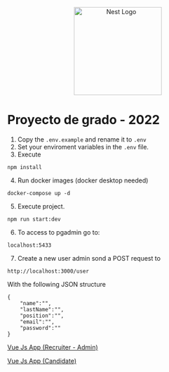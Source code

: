 <p align="center">
  <a href="http://nestjs.com/" target="blank"><img src="https://nestjs.com/img/logo-small.svg" width="200" alt="Nest Logo" /></a>
</p>

# Proyecto de grado - 2022
1. Copy the ```.env.example``` and rename it to ```.env```
2. Set your enviroment variables in the ```.env``` file.
3. Execute 
```
npm install 
```
4. Run docker images (docker desktop needed)
```
docker-compose up -d
```
5. Execute project.
```
npm run start:dev
```
6. To access to pgadmin go to:
```
localhost:5433
```
7. Create a new user admin sond a POST request to
```
http://localhost:3000/user
```
With the following JSON structure
```
{
    "name":"",
    "lastName":"",
    "position":"",
    "email":"",
    "password":""
}
```

[Vue Js App (Recruiter - Admin)](https://github.com/Ernech/proyecto-grado-web)

[Vue Js App (Candidate)](https://github.com/Ernech/proyecto-grado-web-candidate)

